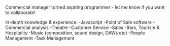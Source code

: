 Commercial manager turned aspiring programmer - let me know if you want to collaborate!

In-depth knowledge & experience:
-Javascript
-Point of Sale software
-Commercial analysis
-Theatre
-Customer Service
-Sales
-Bars, Tourism & Hospitality
-Music (composition, sound design, DAWs etc)
-People Management
-Task Management
